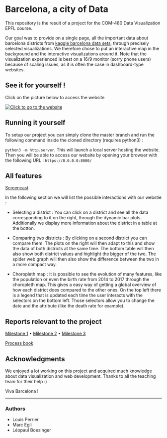 # Barcelona, a city of Data

This repository is the result of a project for the COM-480 Data Visualization EPFL course.

Our goal was to provide on a single page, all the important data about barcelona districts from [kaggle barcelona data sets](https://www.kaggle.com/xvivancos/barcelona-data-sets), through precisely selected visualizations. We therefore chose to put an interactive map in the background and the interactive visualizations around it. Note that the visualization experienced is best on a 16/9 monitor (sorry phone users) because of scaling issues, as it is often the case in dashboard-type websites.

## See it for yourself !

Click on the picture below to access the website

[![Click to go to the website](https://user-images.githubusercontent.com/32189761/135726477-727c1c5b-6898-4f9f-b1ff-670623e02268.png)](https://com-480-data-visualization.github.io/data-visualization-project-2021-zozo/)


## Running it yourself

To setup our project you can simply clone the master branch and run the following command inside the cloned directory (requires python3) : 

``` python3 -m http.server ```. This will launch a local server hosting the website. Then you will be able to access our website by opening your browser with the following URL : ``` https://0.0.0.0:8000/ ```

## All features 

[Screencast](https://www.youtube.com/watch?v=qaJPogi9B5A)

In the following section we will list the possible interactions with our webstie :


 * Selecting a district : You can click on a district and see all the data corresponding to it on the right, through the dynamic bar plots. Additionally we display more information about the district in a table at the botton.
 
 
 * Comparing two districts : By clicking on a second district you can compare them. The plots on the right will then adapt to this and show the data of both districts at the same time. The bottom table will then also show both district values and highlight the bigger of the two. The spider web graph will then also show the difference between the two in a more compact way.
 
 * Choropleth map : It is possible to see the evolution of many features, like the population or even the birth rate from 2014 to 2017 through the choropleth map. This gives a easy way of getting a global overview of how each district does compared to the other ones. On the top left there is a legend that is updated each time the user interacts with the selectors on the bottom left. Those selectors allow you to change the date and the attribute (like the death rate for example).
 
## Reports relevant to the project

[Milestone 1](milestones/milestone1/Milestone1.pdf) • [Milestone 2](milestones/milestone2/Milestone2.pdf) • [Milestone 3](milestones/processbook.pdf)

[Process book](milestones/processbook.pdf)

## Acknowledgments

We enjoyed a lot working on this project and acquired much knowledge about data visualization and web development. Thanks to all the teaching team for their help :)


Viva Barcelona !

---
### Authors

- Louis Perrier
- Marc Egli 
- Léopaul Boesinger 

